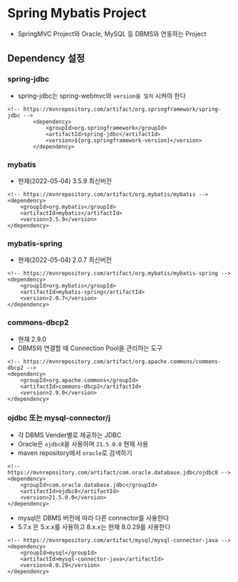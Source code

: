 # Spring Mybatis Project
* SpringMVC Project와 Oracle, MySQL 등 DBMS와 연동하는 Project

## Dependency 설정
### spring-jdbc
* spring-jdbc는 spring-webmvc와 ```version을 일치``` 시켜야 한다
```
<!-- https://mvnrepository.com/artifact/org.springframework/spring-jdbc -->
		<dependency>
			<groupId>org.springframework</groupId>
			<artifactId>spring-jdbc</artifactId>
			<version>${org.springframework-version}</version>
		</dependency>
```
### mybatis
* 현재(2022-05-04) 3.5.9 최신버전
```
<!-- https://mvnrepository.com/artifact/org.mybatis/mybatis -->
<dependency>
    <groupId>org.mybatis</groupId>
    <artifactId>mybatis</artifactId>
    <version>3.5.9</version>
</dependency>
```
### mybatis-spring
* 현재(2022-05-04) 2.0.7 최신버전
```
<!-- https://mvnrepository.com/artifact/org.mybatis/mybatis-spring -->
<dependency>
    <groupId>org.mybatis</groupId>
    <artifactId>mybatis-spring</artifactId>
    <version>2.0.7</version>
</dependency>
```
### commons-dbcp2
* 현재 2.9.0
* DBMS와 연결할 때 Connection Pool을 관리하는 도구
```
<!-- https://mvnrepository.com/artifact/org.apache.commons/commons-dbcp2 -->
<dependency>
    <groupId>org.apache.commons</groupId>
    <artifactId>commons-dbcp2</artifactId>
    <version>2.9.0</version>
</dependency>
```
### ojdbc 또는 mysql-connector/j
* 각 DBMS Vender별로 제공하는 JDBC
* Oracle은 ```ojdbc8```을 사용하며 ```21.5.0.0``` 현재 사용
* maven repository에서 ```oracle```로 검색하기
```
<!-- https://mvnrepository.com/artifact/com.oracle.database.jdbc/ojdbc8 -->
<dependency>
    <groupId>com.oracle.database.jdbc</groupId>
    <artifactId>ojdbc8</artifactId>
    <version>21.5.0.0</version>
</dependency>
```
* mysql은 DBMS 버전에 따라 다른 connector를 사용한다
* 5.7.x 은 5.x.x를 사용하고 8.x.x는 현재 8.0.29를 사용한다
```
<!-- https://mvnrepository.com/artifact/mysql/mysql-connector-java -->
<dependency>
    <groupId>mysql</groupId>
    <artifactId>mysql-connector-java</artifactId>
    <version>8.0.29</version>
</dependency>
```